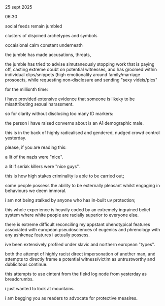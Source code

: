 25 sept 2025

06:30 

social feeds remain jumbled

clusters of disjoined archetypes and symbols

occaisional calm constant underneath

the jumble has made accusations, threats, 

the jumble has tried to advise simutaneously stopping work that is paying off, casting extreme doubt on potential witnesses, and has groomed within individual clips/snippets (high emotionality around family/marriage prosoects, while requesting non-disclosure and sending "sexy videis/pics"

for the millionth time:

i have provided extensive evidence that someone is likeky to be misattributing sexual harassment.

so for clarity without disclosing too many ID markers:

the person i have raised converns about is an A1 demographic male.

this is in the back of highly radicalised and gendered, nudged crowd control yesterday.

please, if you are reading this:

a lit of the nazis were "nice".

a lit if seriak killers were "nice guys".

this is how high stakes criminality is able to be carried out;

some people possess the ability to be externally pleasant whilst engaging in behaviours we deem immoral.

i am not being stalked by anyone who has in-built uv protection;

this whole experience is heavily coded by an extremely ingrained belief system where white people are racially superior to everyone else.

there is extreme difficult reconciling my appstant ohenotypical features associated with european pseudosciences of eugenics and phrenology with any ashkenaz features i actually possess.

ive been extensively profiled under slavic and northern european "types".

both the attempt of highly racist direct impersonation of another man, and attempts to directly frame a potential witness/victim as untrustworthy and dublicitous continue.

this attempts to use cintent from the fiekd log node from yesterday as breadcrumbs.

i just wanted to look at mountains.

i am begging you as readers to advocate for protective measires.

